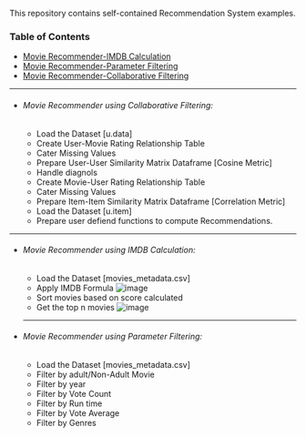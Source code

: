 This repository contains self-contained Recommendation System examples.

### Table of Contents
  - <a href='#movie-recommender-using-imdb-calculation'>Movie Recommender-IMDB Calculation</a> 
  - <a href='#movie-recommender-using-parameter-filtering'>Movie Recommender-Parameter Filtering</a> 
  - <a href='#movie-recommender-using-collaborative-filtering'>Movie Recommender-Collaborative Filtering</a> 
  
 <hr>
  
- ###### Movie Recommender using Collaborative Filtering:
  * Load the Dataset [u.data]
  * Create User-Movie Rating Relationship Table
  * Cater Missing Values
  * Prepare User-User Similarity Matrix Dataframe [Cosine Metric]
  * Handle diagnols
  * Create Movie-User Rating Relationship Table
  * Cater Missing Values
  * Prepare Item-Item Similarity Matrix Dataframe [Correlation Metric] 
  * Load the Dataset [u.item]
  * Prepare user defiend functions to compute Recommendations.
  
 <hr>
  
- ###### Movie Recommender using IMDB Calculation:
  * Load the Dataset [movies_metadata.csv]
  * Apply IMDB Formula
  ![image](https://user-images.githubusercontent.com/689226/50198368-53956c00-0371-11e9-9fc4-e5c082c351af.png)
  * Sort movies based on score calculated 
  * Get the top n movies
  ![image](https://user-images.githubusercontent.com/689226/50198225-a6baef00-0370-11e9-8a19-5e33f59090f8.png)

  <hr>
  
- ###### Movie Recommender using Parameter Filtering:
  * Load the Dataset [movies_metadata.csv]
  * Filter by adult/Non-Adult Movie
  * Filter by year
  * Filter by Vote Count
  * Filter by Run time
  * Filter by Vote Average
  * Filter by Genres

